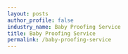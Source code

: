 ```yaml
---
layout: posts 
author_profile: false 
industry_name: Baby Proofing Service
title: Baby Proofing Service
permalink: /baby-proofing-service
---
```

